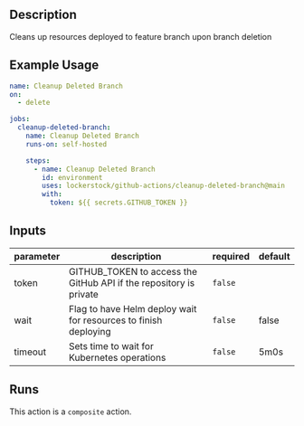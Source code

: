 <!-- action-docs-description -->
## Description

Cleans up resources deployed to feature branch upon branch deletion


<!-- action-docs-description -->

## Example Usage

```yaml
name: Cleanup Deleted Branch
on:
  - delete

jobs:
  cleanup-deleted-branch:
    name: Cleanup Deleted Branch
    runs-on: self-hosted

    steps:
      - name: Cleanup Deleted Branch
        id: environment
        uses: lockerstock/github-actions/cleanup-deleted-branch@main
        with:
          token: ${{ secrets.GITHUB_TOKEN }}
```

<!-- action-docs-inputs -->
## Inputs

| parameter | description | required | default |
| - | - | - | - |
| token | GITHUB_TOKEN to access the GitHub API if the repository is private | `false` |  |
| wait | Flag to have Helm deploy wait for resources to finish deploying | `false` | false |
| timeout | Sets time to wait for Kubernetes operations | `false` | 5m0s |



<!-- action-docs-inputs -->

<!-- action-docs-outputs -->

<!-- action-docs-outputs -->

<!-- action-docs-runs -->
## Runs

This action is a `composite` action.


<!-- action-docs-runs -->
